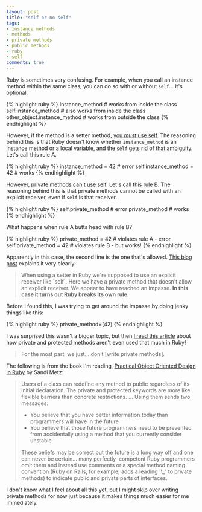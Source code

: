 ```yaml
---
layout: post
title: "self or no self"
tags:
- instance methods
- methods
- private methods
- public methods
- ruby
- self
comments: true
---
```



Ruby is sometimes very confusing. For example, when you call an instance method within the same class, you can do so with or without `self`... it's optional:

{% highlight ruby %}
instance_method # works from inside the class
self.instance_method # also works from inside the class
other_object.instance_method # works from outside the class
{% endhighlight %}

However, if the method is a setter method, <a href="http://www.rubyfleebie.com/use-self-explicitly/">you <em>must</em> use self</a>. The reasoning behind this is that Ruby doesn't know whether `instance_method` is an instance method or a local variable, and the `self` gets rid of that ambiguity. Let's call this rule A.

{% highlight ruby %}
instance_method = 42 # error
self.instance_method = 42 # works
{% endhighlight %}

However, <a href="http://stackoverflow.com/questions/4293215/understanding-private-methods-in-ruby">private methods can't use self</a>. Let's call this rule B. The reasoning behind this is that private methods cannot be called with an explicit receiver, even if `self` is that receiver.

{% highlight ruby %}
self.private_method # error
private_method # works
{% endhighlight %}

What happens when rule A butts head with rule B?

{% highlight ruby %}
private_method = 42 # violates rule A - error
self.private_method = 42 # violates rule B - but works!
{% endhighlight %}

Apparently in this case, the second line is the one that's allowed. <a href="http://devblog.orgsync.com/2013/05/20/private-and-protected-they-might-not-mean-what-you-think-they-mean/">This blog post</a> explains it very clearly:
<blockquote>When using a setter in Ruby we're supposed to use an explicit receiver like `self`. Here we have a private method that doesn't allow an explicit receiver. We appear to have reached an impasse. <strong>In this case it turns out Ruby breaks its own rule.</strong></blockquote>
Before I found this, I was trying to get around the impasse by doing jenky things like this:

{% highlight ruby %}
private_method=(42)
{% endhighlight %}

I was surprised this wasn't a bigger topic, but then <a href="http://heartmindcode.com/2013/04/25/private_accessors_in_ruby/">I read this article</a> about how private and protected methods aren't even used that much in Ruby!
<blockquote>For the most part, we just... don’t [write private methods].</blockquote>
The following is from the book I'm reading, <a href="http://www.poodr.com/">Practical Object Oriented Design in Ruby</a> by Sandi Metz:
<blockquote>Users of a class can redefine any method to public regardless of its initial declaration. The private and protected keywords are more like flexible barriers than concrete restrictions. ... Using them sends two messages:
<ul>
	<li>You believe that you have better information today than programmers will have in the future</li>
	<li>You believe that those future programmers need to be prevented from accidentally using a method that you currently consider unstable</li>
</ul>
These beliefs may be correct but the future is a long way off and one can never be certain... many perfectly  competent Ruby programmers omit them and instead use comments or a special method naming convention (Ruby on Rails, for example, adds a leading '\_' to private methods) to indicate public and private parts of interfaces.</blockquote>
I don't know what I feel about all this yet, but I might skip over writing private methods for now just because it makes things much easier for me immediately.